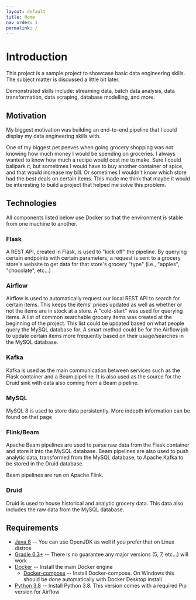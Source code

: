 ```yaml
---
layout: default
title: Home
nav_order: 1
permalink: /
---
```


# Introduction
This project is a sample project to showcase basic data engineering skills. The subject matter is discussed a little bit later.

Demonstrated skills include: streaming data, batch data analysis, data transformation, data scraping, database modelling, and more.

## Motivation
My biggest motivation was building an end-to-end pipeline that I could display my data engineering skills with.

One of my biggest pet peeves when going grocery shopping was not knowing how much money I would be spending on groceries.
I always wanted to know how much a recipe would cost me to make. Sure I could ballpark it, but sometimes I would have to buy
another container of spice, and that would increase my bill. Or sometimes I wouldn't know which store had the best deals
on certain items. This made me think that maybe it would be interesting to build a project that helped me solve this problem.

## Technologies
All components listed below use Docker so that the environment is stable from one machine to another.
### Flask
A REST API, created in Flask, is used to "kick off" the pipeline. By querying certain endpoints with certain parameters,
a request is sent to a grocery store's website to get data for that store's grocery "type" (i.e., "apples", "chocolate", etc...)
### Airflow
Airflow is used to automatically request our local REST API to search for certain items. This keeps the items' prices updated as well as
whether or not the items are in stock at a store. A "cold-start" was used for querying items. A list of common searchable
grocery items was created at the beginning of the project. This list could be updated based on what people query the MySQL database for.
A smart method could be for the Airflow job to update certain items more frequently based on their usage/searches in the MySQL database.
### Kafka
Kafka is used as the main communication between services such as the Flask container and a Beam pipeline. It is also used
as the source for the Druid sink with data also coming from a Beam pipeline.
### MySQL
MySQL 8 is used to store data persistently. More indepth information can be found on that page
### Flink/Beam
Apache Beam pipelines are used to parse raw data from the Flask container and store it into the MySQL database. Beam pipelines
are also used to push analytic data, transformed from the MySQL database, to Apache Kafka to be stored in the Druid database.

Beam pipelines are run on Apache Flink.
### Druid
Druid is used to house historical and analytic grocery data. This data also includes the raw data from the MySQL database.

## Requirements
- [Java 8](https://www.java.com/en/download/manual.jsp) -- You can use OpenJDK as well if you prefer that on Linux distros
- [Gradle 6.3+](https://gradle.org/releases/#6.3) -- There is no guarantee any major versions (5, 7, etc...) will work
- [Docker](https://docs.docker.com/engine/install/) -- Install the main Docker engine
    - [Docker-compose](https://docs.docker.com/compose/install/) -- Install Docker-compose. On Windows this should be done automatically with Docker Desktop install
- [Python 3.8](https://www.python.org/downloads/release/python-380/) -- Install Python 3.8. This version comes with a required Pip version for Airflow
